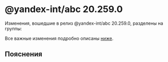 # @yandex-int/abc 20.259.0

<!-- ЧЕЛОВЕЧЕСКОЕ ВСТУПЛЕНИЕ -->

Изменения, вошедшие в релиз @yandex-int/abc 20.259.0, разделены на группы:

Все важные изменения подробно описаны [ниже](#Пояснения).

## Пояснения

